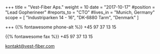 +++ 
title = "Vest-Fiber Aps." 
weight = 10 
date = "2017-10-17" 
#position = "Lead Gopherineer" 
#reports_to = "CTO" 
#lives_in = "Munich, Germany" 
scope = [ "Industriparken 14 - 16", "DK-6880 Tarm", "Denmark" ] 

+++
{{% fontawesome phone-alt %}} +45 97 37 13 15

{{% fontawesome fax %}} +45 97 37 13 15

kontakt@vest-fiber.com
